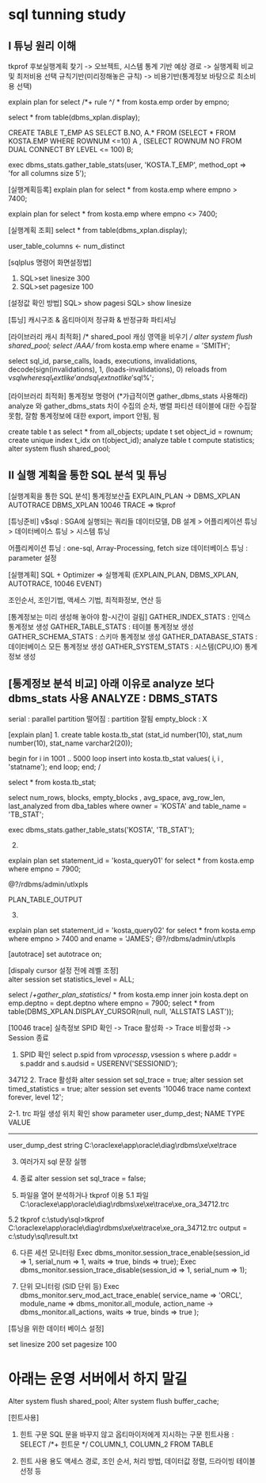 # sql tunning study  

## I 튜닝 원리 이해
tkprof
후보실행계획 찾기 -> 오브젝트, 시스템 통계 기반 예상 경로 -> 실행계획 비교 및 최저비용 선택
규칙기반(미리정해놓은 규칙) -> 비용기반(통계정보 바탕으로 최소비용 선택)

explain plan for
select /*+ rule ^/ * from kosta.emp order by empno;


select * from table(dbms_xplan.display);

CREATE TABLE T_EMP AS
SELECT B.NO, A.*
FROM (SELECT * FROM KOSTA.EMP WHERE ROWNUM <=10) A
, (SELECT ROWNUM NO FROM DUAL CONNECT BY LEVEL <= 100) B;

exec dbms_stats.gather_table_stats(user, 'KOSTA.T_EMP', method_opt => 'for all columns size 5');

[실행계획등록]
explain plan for
select * from kosta.emp where empno > 7400;

explain plan for
select * from kosta.emp where empno <> 7400;

[실행계획 조회]
select * from table(dbms_xplan.display);


user_table_columns <- num_distinct


[sqlplus 명령어 화면설정법]
1. SQL>set linesize 300
2. SQL>set pagesize 100

[설정값 확인 방법]
SQL> show pagesi
SQL> show linesize

[튜닝]
캐시구조 & 옵티마이저
정규화 & 반정규화
파티셔닝


[라이브러리 캐시 최적화]
/* shared_pool 캐싱 영역을 비우기 */
alter  system flush shared_pool;
select /*AAA*/* from kosta.emp where ename = 'SMITH';

select sql_id, parse_calls, loads, executions, invalidations,
decode(sign(invalidations), 1, (loads-invalidations), 0) reloads
from v$sql
where sql_text like '%/*AAA*/%'
and sql_text not like '%v$sql%';

[라이브러리 최적화]
통계정보 명령어 (*가급적이면 gather_dbms_stats 사용해라)
analyze 와  				gather_dbms_stats 차이
수집의 순차,						병렬
파티션 테이블에 대한 수집잘 못함, 		잘함
통계정보에 대한 export, import 안됨, 	됨

create table t as select * from all_objects;
update t set object_id = rownum;
create unique index t_idx on t(object_id);
analyze table t compute statistics;
alter system flush shared_pool;

## II 실행 계획을 통한 SQL 분석 및 튜닝
[실행계획을 통한 SQL 분석]
통계정보산출
EXPLAIN_PLAN -> DBMS_XPLAN
AUTOTRACE
DBMS_XPLAN
10046 TRACE => tkprof

[튜닝준비]
v$sql : SGA에 실행되는 쿼리들
데이터모델, DB 설계 > 어플리케이션 튜닝 > 데이터베이스 튜닝 > 시스템 튜닝

어플리케이션 튜닝 : one-sql, Array-Processing, fetch size
데이터베이스 튜닝 : parameter 설정

[실행계획]
SQL + Optimizer => 실행계획 (EXPLAIN_PLAN, DBMS_XPLAN, AUTOTRACE, 10046 EVENT)

조인순서, 조인기법, 액세스 기법, 최적화정보, 연산 등

[통계정보는 미리 생성해 놓아야 함-시간이 걸림]
GATHER_INDEX_STATS : 인덱스 통계정보 생성
GATHER_TABLE_STATS : 테이블 통계정보 생성
GATHER_SCHEMA_STATS : 스키마 통계정보 생성
GATHER_DATABASE_STATS : 데이터베이스 모든 통계정보 생성
GATHER_SYSTEM_STATS : 시스템(CPU,IO) 통계정보 생성


[통계정보 분석 비교]
아래 이유로 analyze 보다 dbms_stats 사용
ANALYZE : DBMS_STATS
--------------------
serial : parallel
partition  떨어짐 : partition 잘됨
empty_block : X 

[explain plan]
1. 
create table kosta.tb_stat
(stat_id number(10), stat_num number(10), stat_name varchar2(20));

begin
for i in 1001 .. 5000 loop
insert into kosta.tb_stat values( i, i , 'statname');
end loop;
end;
/

select * from kosta.tb_stat;

select num_rows, blocks, empty_blocks , avg_space, avg_row_len, last_analyzed
from dba_tables
where owner = 'KOSTA'
and table_name = 'TB_STAT';

exec dbms_stats.gather_table_stats('KOSTA', 'TB_STAT');


2.
explain plan set statement_id = 'kosta_query01' for
select * from kosta.emp where empno = 7900;

@?/rdbms/admin/utlxpls

PLAN_TABLE_OUTPUT

3.
explain plan set statement_id = 'kosta_query02' for
select * from kosta.emp where empno > 7400 and ename = 'JAMES';
@?/rdbms/admin/utlxpls

[autotrace]
set autotrace on;


[dispaly cursor 설정 전에 레벨 조정]  
alter session set statistics_level = ALL;  


select /*+gather_plan_statistics*/ * from kosta.emp inner join kosta.dept on emp.deptno = dept.deptno where empno = 7900;
select * from table(DBMS_XPLAN.DISPLAY_CURSOR(null, null, 'ALLSTATS LAST'));


[10046 trace]
실측정보
SPID 확인 -> Trace 활성화 -> Trace 비활성화 -> Session 종료

1. SPID 확인
select p.spid from v$process p, v$session s
where p.addr = s.paddr
and s.audsid = USERENV('SESSIONID');

34712
2. Trace 활성화
alter session set sql_trace = true;
alter session set timed_statistics = true;
alter session set events '10046 trace name context  forever, level 12';

2-1. trc 파일 생성 위치 확인
show parameter user_dump_dest;
NAME                                 TYPE                   VALUE
------------------------------------ ---------------------- ------------------------------
user_dump_dest                       string                 C:\oraclexe\app\oracle\diag\rdbms\xe\xe\trace

3. 여러가지 sql 문장 실행


4. 종료
alter session set sql_trace = false;

5. 파일을 열어 분석하거나 tkprof 이용
5.1 파일
C:\oraclexe\app\oracle\diag\rdbms\xe\xe\trace\xe_ora_34712.trc

5.2 tkprof
c:\study\sql>tkprof C:\oraclexe\app\oracle\diag\rdbms\xe\xe\trace\xe_ora_34712.trc
output = c:\study\sql\result.txt

6. 다른 세션 모니터링
Exec dbms_monitor.session_trace_enable(session_id => 1, serial_num => 1, waits => true, binds => true);
Exec dbms_monitor.session_trace_disable(session_id => 1, serial_num => 1);

7. 단위 모니터링 (SID 단위 등)
Exec dbms_monitor.serv_mod_act_trace_enable(
    service_name => 'ORCL', module_name => dbms_monitor.all_module, action_name -> dbms_monitor.all_actions, waits => true, binds => true
);

[튜닝을 위한 데이터 베이스 설정]

set linesize 200
set pagesize 100

# 아래는 운영 서버에서 하지 말길
Alter system flush shared_pool;
Alter system flush buffer_cache;


[힌트사용]
1. 힌트 구문
SQL 문을 바꾸지 않고 옵티마이저에게 지시하는 구문
힌트사용 : SELECT /*+ 힌트문 */ COLUMN_1, COLUMN_2 FROM TABLE

2. 힌트 사용 용도
액세스 경로, 조인 순서, 처리 방법, 데이터값 정렬, 드라이빙 테이블 선정 등
